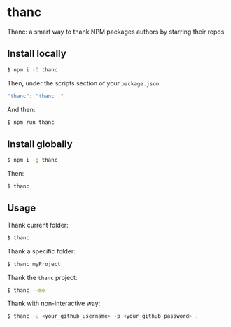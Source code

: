 # thanc
Thanc: a smart way to thank NPM packages authors by starring their repos

## Install locally
```bash
$ npm i -D thanc
```

Then, under the scripts section of your `package.json`:
```bash
"thanc": "thanc ."
```

And then:
```bash
$ npm run thanc
```

## Install globally
```bash
$ npm i -g thanc
```

Then:
```bash
$ thanc
```

## Usage
Thank current folder:

```bash
$ thanc
```

Thank a specific folder:

```bash
$ thanc myProject
```

Thank the `thanc` project:

```bash
$ thanc --me
```

Thank with non-interactive way:

```bash
$ thanc -u <your_github_username> -p <your_github_password> .
```